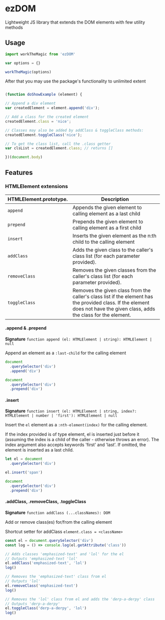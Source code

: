 # ezDOM
Lightweight JS library that extends the DOM elements with few utility methods

## Usage

```javascript
import workTheMagic from 'ezDOM'

var options = {}

workTheMagic(options)
```

After that you may use the package's functionality to unlimited extent

```javascript

(function doShowExample (element) {

// Append a div element
var createdElement = element.append('div');

// Add a class for the created element
createdElement.class = 'nice';

// Classes may also be added by addClass & toggleClass methods:
createdElement.toggleClass('nice');

// To get the class list, call the .class getter
var clsList = createdElement.class; // returns []

})(document.body)
```


## Features



### HTMLElement extensions

| HTMLElement.prototype.          | Description
|---------------------------------|----------------------------
| `append`  | Appends the given element to calling element as a last child
| `prepend` | Prepends the given element to calling element as a first child
| `insert`  | Inserts the given element as the n:th child to the calling element
| `addClass`  | Adds the given class to the caller's class list (for each parameter provided).
| `removeClass`  | Removes the given classes from the caller's class list (for each parameter provided).
| `toggleClass`  | Removes the given class from the caller's class list if the element has the provided class. If the element does not have the given class, adds the class for the element.


#### .append & .prepend

**Signature** `function append (el: HTMLElement | string): HTMLElement | null`

Append an element as a `:last-child` for the calling element

```javascript
document
  .querySelector('div')
  .append('div')

document
  .querySelector('div')
  .prepend('div')
```

#### .insert

**Signature** `function insert (el: HTMLElement | string, index?: HTMLElement | number | 'first'): HTMLElement | null`

Insert the `el` element as a `:nth-element(index)` for the calling element.

If the index provided is of type element, el is inserted just before it (assuming the index is a child of the caller - otherwise throws an error). The index argument also accepts keywords 'first' and 'last'. If omitted, the element is inserted as a last child.

```javascript
let el = document
  .querySelector('div')

el.insert('span')

document
  .querySelector('div')
  .prepend('div')
```

#### .addClass, .removeClass, .toggleClass

**Signature** `function addClass (...classNames): DOM`

Add or remove class(es) for/from the calling element

Shortcut setter for addClass `element.class = <className>`

```javascript
const el = document.querySelector('div')
const log = () => console.log(el.getAttribute('class'))

// Adds classes 'emphasized-text' and 'lol' for the el
// Outputs 'emphasized-text 'lol'
el.addClass('emphasized-text', 'lol')
log()

// Removes the 'emphasized-text' class from el
// Outputs 'lol'
el.removeClass('emphasized-text')
log()

// Removes the 'lol' class from el and adds the 'derp-a-derpy' class
// Outputs 'derp-a-derpy'
el.toggleClass('derp-a-derpy', 'lol')
log()
```
